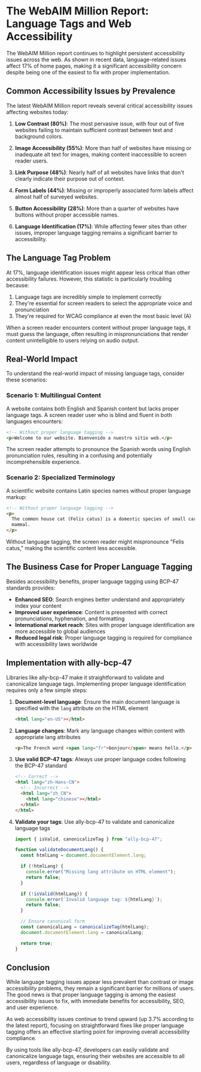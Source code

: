 # The WebAIM Million Report: Language Tags and Web Accessibility

The WebAIM Million report continues to highlight persistent accessibility issues across the web. As shown in recent data, language-related issues affect 17% of home pages, making it a significant accessibility concern despite being one of the easiest to fix with proper implementation.

## Common Accessibility Issues by Prevalence

The latest WebAIM Million report reveals several critical accessibility issues affecting websites today:

1. **Low Contrast (80%)**: The most pervasive issue, with four out of five websites failing to maintain sufficient contrast between text and background colors.

2. **Image Accessibility (55%)**: More than half of websites have missing or inadequate alt text for images, making content inaccessible to screen reader users.

3. **Link Purpose (48%)**: Nearly half of all websites have links that don't clearly indicate their purpose out of context.

4. **Form Labels (44%)**: Missing or improperly associated form labels affect almost half of surveyed websites.

5. **Button Accessibility (28%)**: More than a quarter of websites have buttons without proper accessible names.

6. **Language Identification (17%)**: While affecting fewer sites than other issues, improper language tagging remains a significant barrier to accessibility.

## The Language Tag Problem

At 17%, language identification issues might appear less critical than other accessibility failures. However, this statistic is particularly troubling because:

1. Language tags are incredibly simple to implement correctly
2. They're essential for screen readers to select the appropriate voice and pronunciation
3. They're required for WCAG compliance at even the most basic level (A)

When a screen reader encounters content without proper language tags, it must guess the language, often resulting in mispronunciations that render content unintelligible to users relying on audio output.

## Real-World Impact

To understand the real-world impact of missing language tags, consider these scenarios:

### Scenario 1: Multilingual Content

A website contains both English and Spanish content but lacks proper language tags. A screen reader user who is blind and fluent in both languages encounters:

```html
<!-- Without proper language tagging -->
<p>Welcome to our website. Bienvenido a nuestro sitio web.</p>
```

The screen reader attempts to pronounce the Spanish words using English pronunciation rules, resulting in a confusing and potentially incomprehensible experience.

### Scenario 2: Specialized Terminology

A scientific website contains Latin species names without proper language markup:

```html
<!-- Without proper language tagging -->
<p>
  The common house cat (Felis catus) is a domestic species of small carnivorous
  mammal.
</p>
```

Without language tagging, the screen reader might mispronounce "Felis catus," making the scientific content less accessible.

## The Business Case for Proper Language Tagging

Besides accessibility benefits, proper language tagging using BCP-47 standards provides:

- **Enhanced SEO**: Search engines better understand and appropriately index your content
- **Improved user experience**: Content is presented with correct pronunciations, hyphenation, and formatting
- **International market reach**: Sites with proper language identification are more accessible to global audiences
- **Reduced legal risk**: Proper language tagging is required for compliance with accessibility laws worldwide

## Implementation with ally-bcp-47

Libraries like ally-bcp-47 make it straightforward to validate and canonicalize language tags. Implementing proper language identification requires only a few simple steps:

1. **Document-level language**: Ensure the main document language is specified with the `lang` attribute on the HTML element

   ```html
   <html lang="en-US"></html>
   ```

2. **Language changes**: Mark any language changes within content with appropriate lang attributes

   ```html
   <p>The French word <span lang="fr">bonjour</span> means hello.</p>
   ```

3. **Use valid BCP-47 tags**: Always use proper language codes following the BCP-47 standard

   ```html
   <!-- Correct -->
   <html lang="zh-Hans-CN">
     <!-- Incorrect -->
     <html lang="zh_CN">
       <html lang="chinese"></html>
     </html>
   </html>
   ```

4. **Validate your tags**: Use ally-bcp-47 to validate and canonicalize language tags

   ```javascript
   import { isValid, canonicalizeTag } from "ally-bcp-47";

   function validateDocumentLang() {
     const htmlLang = document.documentElement.lang;

     if (!htmlLang) {
       console.error("Missing lang attribute on HTML element");
       return false;
     }

     if (!isValid(htmlLang)) {
       console.error(`Invalid language tag: ${htmlLang}`);
       return false;
     }

     // Ensure canonical form
     const canonicalLang = canonicalizeTag(htmlLang);
     document.documentElement.lang = canonicalLang;

     return true;
   }
   ```

## Conclusion

While language tagging issues appear less prevalent than contrast or image accessibility problems, they remain a significant barrier for millions of users. The good news is that proper language tagging is among the easiest accessibility issues to fix, with immediate benefits for accessibility, SEO, and user experience.

As web accessibility issues continue to trend upward (up 3.7% according to the latest report), focusing on straightforward fixes like proper language tagging offers an effective starting point for improving overall accessibility compliance.

By using tools like ally-bcp-47, developers can easily validate and canonicalize language tags, ensuring their websites are accessible to all users, regardless of language or disability.
